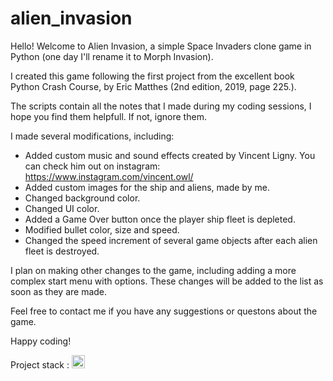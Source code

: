 # alien_invasion

Hello! Welcome to Alien Invasion, a simple Space Invaders clone game in Python (one day I'll rename it to Morph Invasion).

I created this game following the first project from the excellent book Python Crash Course, by Eric Matthes (2nd edition, 2019, page 225.).

The scripts contain all the notes that I made during my coding sessions, I hope you find them helpfull. If not, ignore them.

I made several modifications, including:

- Added custom music and sound effects created by Vincent Ligny. You can check him out on instagram:
https://www.instagram.com/vincent.owl/
- Added custom images for the ship and aliens, made by me.
- Changed background color.
- Changed UI color.
- Added a Game Over button once the player ship fleet is depleted.
- Modified bullet color, size and speed.
- Changed the speed increment of several game objects after each alien fleet is destroyed.

I plan on making other changes to the game, including adding a more complex start menu with options.
These changes will be added to the list as soon as they are made.

Feel free to contact me if you have any suggestions or questons about the game.

Happy coding!

Project stack : 
<a href="https://www.python.org/" title="Python"><img src="https://github.com/tomchen/stack-icons/blob/master/logos/python.svg" alt="Python" width="21px" height="21px"></a>
